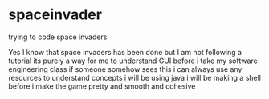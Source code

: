 # spaceinvader
trying to code space invaders

Yes I know that space invaders has been done but I am not following a tutorial
its purely a way for me to understand GUI before i take my software engineering class
if someone somehow sees this i can always use any resources to understand concepts
i will be using java
i will be making a shell before i make the game pretty and smooth and cohesive

